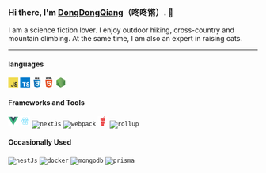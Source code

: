 ### Hi there, I'm [DongDongQiang](https://dzblog.cn)（咚咚锵）. 👋


I am a science fiction lover. I enjoy outdoor hiking, cross-country and mountain climbing. At the same time, I am also an expert in raising cats.

---

#### languages

<code><img height="20" src="https://raw.githubusercontent.com/github/explore/80688e429a7d4ef2fca1e82350fe8e3517d3494d/topics/javascript/javascript.png" alt="javascript" /></code>
<code><img height="20" src="https://raw.githubusercontent.com/github/explore/80688e429a7d4ef2fca1e82350fe8e3517d3494d/topics/typescript/typescript.png" alt="typescript" /></code>
<code><img height="20" src="https://raw.githubusercontent.com/github/explore/80688e429a7d4ef2fca1e82350fe8e3517d3494d/topics/css/css.png" alt="css" /></code>
<code><img height="20" src="https://raw.githubusercontent.com/github/explore/80688e429a7d4ef2fca1e82350fe8e3517d3494d/topics/html/html.png" alt="html" /></code>
<code><img height="20" src="https://raw.githubusercontent.com/github/explore/80688e429a7d4ef2fca1e82350fe8e3517d3494d/topics/nodejs/nodejs.png" alt="nodejs" /></code>

#### Frameworks and Tools

<code><img height="20" src="https://raw.githubusercontent.com/github/explore/80688e429a7d4ef2fca1e82350fe8e3517d3494d/topics/vue/vue.png" alt="vue" /></code>
<code><img height="20" src="https://raw.githubusercontent.com/github/explore/80688e429a7d4ef2fca1e82350fe8e3517d3494d/topics/react/react.png" alt="react" /></code>
<code><img height="20" src="https://camo.githubusercontent.com/39791c3e4c4387b8b913628a8f258768ea3a4a71fc815ced2219f81c22c71f6a/68747470733a2f2f6173736574732e76657263656c2e636f6d2f696d6167652f75706c6f61642f76313636323133303535392f6e6578746a732f49636f6e5f6c696768745f6261636b67726f756e642e706e67" alt="nextJs" /></code>
<code><img height="20" src="https://camo.githubusercontent.com/de89fadc5008f58d8843f473b99d09dc2b89ae37027b7e9f40e2ae7677566f7f/68747470733a2f2f7765627061636b2e6a732e6f72672f6173736574732f69636f6e2d7371756172652d6269672e737667" alt="webpack" /></code>
<code><img height="20" src="https://raw.githubusercontent.com/github/explore/80688e429a7d4ef2fca1e82350fe8e3517d3494d/topics/gulp/gulp.png" alt="gulp" /></code>
<code><img height="20" src="https://camo.githubusercontent.com/66fb417bb4152304eede584506848c6cc0b437e17b55b6502a2391ac1006cfc0/68747470733a2f2f726f6c6c75706a732e6f72672f726f6c6c75702d6c6f676f2e737667" alt="rollup" /></code>


#### Occasionally Used

<code><img height="20" src="https://camo.githubusercontent.com/2093e1eb4bc9b4f31f6b65facf62aa81bfb0630639ed2607cc1006f2656f1cf7/68747470733a2f2f6e6573746a732e636f6d2f696d672f6c6f676f2d736d616c6c2e737667" alt="nestJs" /></code>
<code><img height="20" src="https://avatars.githubusercontent.com/u/5429470?s=200&v=4" alt="docker" /></code>
<code><img height="20" src="https://avatars.githubusercontent.com/u/45120?s=48&v=4" alt="mongodb" /></code>
<code><img height="20" src="https://avatars.githubusercontent.com/u/17219288?s=48&v=4" alt="prisma" /></code>